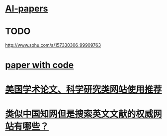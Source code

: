 # [AI-papers](https://github.com/dengking/AI-papers)

# TODO

http://www.sohu.com/a/157330306_99909763

# [paper with code](https://paperswithcode.com/ )


# [美国学术论文、科学研究类网站使用推荐](https://www.douban.com/note/610151075/)


# [类似中国知网但是搜索英文文献的权威网站有哪些？](https://www.zhihu.com/question/27226972)